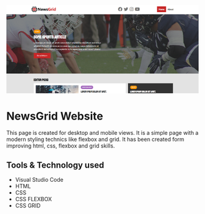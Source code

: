 ![NewsGrid Page](img/git-main.png)
# NewsGrid Website

This page is created for desktop and mobile views. It is a simple page with a modern styling technics like flexbox and grid. 
It has been created form improving html, css, flexbox and grid skills.

## Tools & Technology used

- Visual Studio Code
- HTML 
- CSS
- CSS FLEXBOX
- CSS GRID
